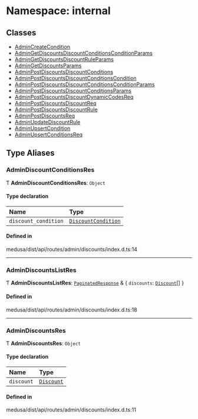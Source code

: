 # Namespace: internal

## Classes

- [AdminCreateCondition](../classes/internal-7.AdminCreateCondition.md)
- [AdminGetDiscountsDiscountConditionsConditionParams](../classes/internal-7.AdminGetDiscountsDiscountConditionsConditionParams.md)
- [AdminGetDiscountsDiscountRuleParams](../classes/internal-7.AdminGetDiscountsDiscountRuleParams.md)
- [AdminGetDiscountsParams](../classes/internal-7.AdminGetDiscountsParams.md)
- [AdminPostDiscountsDiscountConditions](../classes/internal-7.AdminPostDiscountsDiscountConditions.md)
- [AdminPostDiscountsDiscountConditionsCondition](../classes/internal-7.AdminPostDiscountsDiscountConditionsCondition.md)
- [AdminPostDiscountsDiscountConditionsConditionParams](../classes/internal-7.AdminPostDiscountsDiscountConditionsConditionParams.md)
- [AdminPostDiscountsDiscountConditionsParams](../classes/internal-7.AdminPostDiscountsDiscountConditionsParams.md)
- [AdminPostDiscountsDiscountDynamicCodesReq](../classes/internal-7.AdminPostDiscountsDiscountDynamicCodesReq.md)
- [AdminPostDiscountsDiscountReq](../classes/internal-7.AdminPostDiscountsDiscountReq.md)
- [AdminPostDiscountsDiscountRule](../classes/internal-7.AdminPostDiscountsDiscountRule.md)
- [AdminPostDiscountsReq](../classes/internal-7.AdminPostDiscountsReq.md)
- [AdminUpdateDiscountRule](../classes/internal-7.AdminUpdateDiscountRule.md)
- [AdminUpsertCondition](../classes/internal-7.AdminUpsertCondition.md)
- [AdminUpsertConditionsReq](../classes/internal-7.AdminUpsertConditionsReq.md)

## Type Aliases

### AdminDiscountConditionsRes

Ƭ **AdminDiscountConditionsRes**: `Object`

#### Type declaration

| Name | Type |
| :------ | :------ |
| `discount_condition` | [`DiscountCondition`](../classes/internal.DiscountCondition.md) |

#### Defined in

medusa/dist/api/routes/admin/discounts/index.d.ts:14

___

### AdminDiscountsListRes

Ƭ **AdminDiscountsListRes**: [`PaginatedResponse`](internal-2.md#paginatedresponse) & { `discounts`: [`Discount`](../classes/internal.Discount.md)[]  }

#### Defined in

medusa/dist/api/routes/admin/discounts/index.d.ts:18

___

### AdminDiscountsRes

Ƭ **AdminDiscountsRes**: `Object`

#### Type declaration

| Name | Type |
| :------ | :------ |
| `discount` | [`Discount`](../classes/internal.Discount.md) |

#### Defined in

medusa/dist/api/routes/admin/discounts/index.d.ts:11
